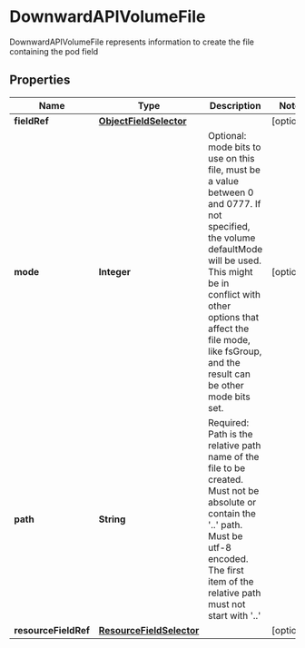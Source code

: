

# DownwardAPIVolumeFile

DownwardAPIVolumeFile represents information to create the file containing the pod field

## Properties

Name | Type | Description | Notes
------------ | ------------- | ------------- | -------------
**fieldRef** | [**ObjectFieldSelector**](ObjectFieldSelector.md) |  |  [optional]
**mode** | **Integer** | Optional: mode bits to use on this file, must be a value between 0 and 0777. If not specified, the volume defaultMode will be used. This might be in conflict with other options that affect the file mode, like fsGroup, and the result can be other mode bits set. |  [optional]
**path** | **String** | Required: Path is  the relative path name of the file to be created. Must not be absolute or contain the &#39;..&#39; path. Must be utf-8 encoded. The first item of the relative path must not start with &#39;..&#39; | 
**resourceFieldRef** | [**ResourceFieldSelector**](ResourceFieldSelector.md) |  |  [optional]



